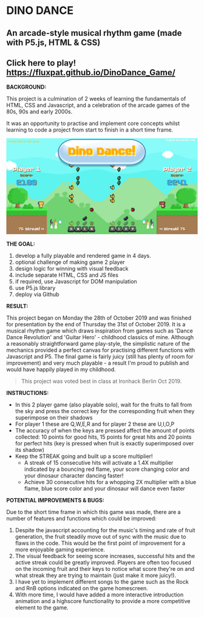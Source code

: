# DINO DANCE
## An arcade-style musical rhythm game (made with P5.js, HTML & CSS)
## Click here to play! https://fluxpat.github.io/DinoDance_Game/
**BACKGROUND:**

This project is a culmination of 2 weeks of learning the fundamentals of HTML, CSS and Javascript, and a celebration of the arcade games of the 80s, 90s and early 2000s.

It was an opportunity to practise and implement core concepts whilst learning to code a project from start to finish in a short time frame.

![Screenshot of game in action](https://raw.githubusercontent.com/fluxpat/DinoDance_Game/master/Screenshot.png)

**THE GOAL:**

1. develop a fully playable and rendered game in 4 days.
2. optional challenge of making game 2 player
3. design logic for winning with visual feedback
4. include separate HTML, CSS and JS files
5. if required, use Javascript for DOM manipulation
6. use P5.js library
7. deploy via Github

**RESULT:**

This project began on Monday the 28th of October 2019 and was finished for presentation by the end of Thursday the 31st of October 2019.
It is a musical rhythm game which draws inspiration from games such as 'Dance Dance Revolution' and 'Guitar Hero' - childhood classics of mine.
Although a reasonably straightforward game play-style, the simplistic nature of the mechanics provided a perfect canvas for practising different functions with Javascript and P5.
The final game is fairly juicy (still has plenty of room for improvement) and very much playable - a result I'm proud to publish and would have happily played in my childhood.
> This project was voted best in class at Ironhack Berlin Oct 2019.

**INSTRUCTIONS:**

- In this 2 player game (also playable solo), wait for the fruits to fall from the sky and press the correct key for the corresponding fruit when they superimpose on their shadows
- For player 1 these are Q,W,E,R and for player 2 these are U,I,O,P
- The accuracy of when the keys are pressed affect the amount of points collected: 10 points for good hits, 15 points for great hits and 20 points for perfect hits (key is pressed when fruit is exactly superimposed over its shadow)
- Keep the STREAK going and built up a score multiplier! 
  - A streak of 15 consecutive hits will activate a 1.4X multiplier indicated by a bouncing red flame, your score changing color and your dinosaur character dancing faster! 
  - Achieve 30 consecutive hits for a whopping 2X multiplier with a blue flame, blue score color and your dinosaur will dance even faster

**POTENTIAL IMPROVEMENTS & BUGS:**

Due to the short time frame in which this game was made, there are a number of features and functions which could be improved:
1) Despite the javascript accounting for the music's timing and rate of fruit generation, the fruit steadily move out of sync with the music due to flaws in the code. This would be the first point of improvement for a more enjoyable gaming experience.
2) The visual feedback for seeing score increases, successful hits and the active streak could be greatly improved. Players are often too focused on the incoming fruit and their keys to notice what score they're on and what streak they are trying to maintain (just make it more juicy!).
3) I have yet to implement different songs to the game such as the Rock and RnB options indicated on the game homescreen.
4) With more time, I would have added a more interactive introduction animation and a highscore functionality to provide a more competitive element to the game.
